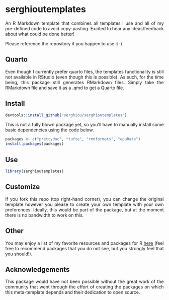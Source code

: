# serghioutemplates

<div align="justify">
 
An R Markdown template that combines all templates I use and all of my pre-defined code to avoid copy-pasting. Excited to hear any ideas/feedback about what could be done better! 

Please reference the repository if you happen to use it :)

## Quarto

Even though I currently prefer quarto files, the templates functionality is still not available in RStudio (even though this is possible). As such, for the time being, this package still generates RMarkdown files. Simply take the RMarkdown file and save it as a .qmd to get a Quarto file.

## Install

```r
devtools::install_github("serghiou/serghioutemplates")
```

This is not a fully  blown package yet, so you'll have to manually install some basic dependencies using the code below.

```r
packages <- c("prettydoc", "tufte", "rmdformats", "epuRate")
install.packages(packages)
```


## Use

```r
library(serghioutemplates)
```

## Customize

If you fork this repo (top right-hand corner), you can change the original template however you please to create your own template with your own preferences. Ideally, this would be part of the package, but at the moment there is no bandwidth to work on this.


## Other

You may enjoy a list of my favorite resources and packages for R [here](serghiou/best-of-r) (feel free to recommend packages that you do not see, but you strongly feel that you should!).


## Acknowledgements

This package would have not been possible without the great work of the community that went through the effort of creating the packages on which this meta-template depends and their dedication to open source.

</div>
